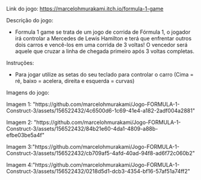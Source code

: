 Link do jogo: https://marcelohmurakami.itch.io/formula-1-game

Descrição do jogo:
- Formula 1 game se trata de um jogo de corrida de Fórmula 1, o jogador irá controlar a Mercedes de Lewis Hamilton e terá que enfrentar outros dois carros e vencê-los em uma corrida de 3 voltas! O vencedor será aquele que cruzar a linha de chegada primeiro após 3 voltas completas.

Instruções:
- Para jogar utilize as setas do seu teclado para controlar o carro (Cima = ré, baixo = acelera, direita e esquerda = curvas)

Imagens do jogo:
<p>
Imagem 1: "https://github.com/marcelohmurakami/Jogo-FORMULA-1-Construct-3/assets/156522432/4c6500d6-1c69-41e4-a182-2adf004a2881"
</p>

<p>
Imagem 2: "https://github.com/marcelohmurakami/Jogo-FORMULA-1-Construct-3/assets/156522432/84b21e60-4da1-4809-a88b-efbe03be5a4f"
</p>

<p>
Imagem 3:"https://github.com/marcelohmurakami/Jogo-FORMULA-1-Construct-3/assets/156522432/cb709af5-4afd-40ad-94f8-ad6f72c060b2"
</p>

<p>
Imagem 4:"https://github.com/marcelohmurakami/Jogo-FORMULA-1-Construct-3/assets/156522432/0218d5d1-dcb3-4354-bf16-57af51a74ff2"
</p>
